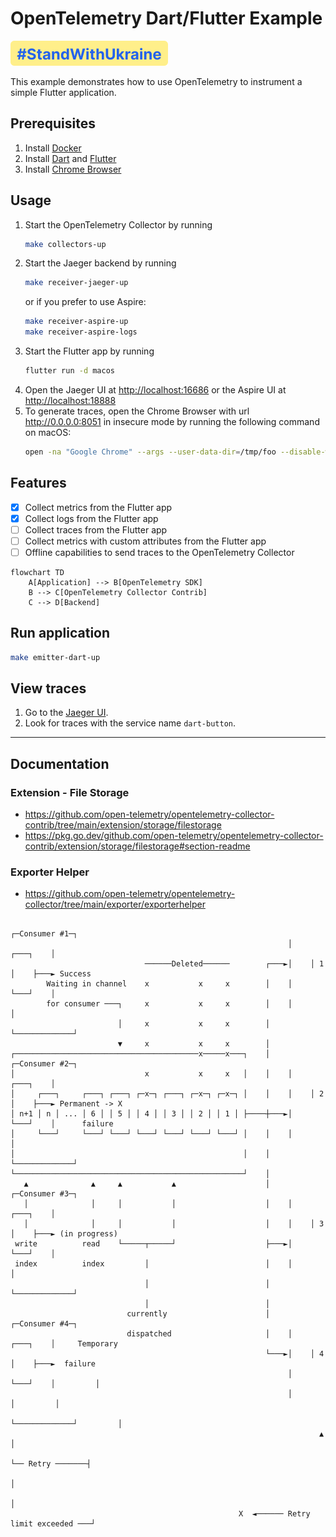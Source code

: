 # OpenTelemetry Dart/Flutter Example

[![Stand With Ukraine](https://raw.githubusercontent.com/vshymanskyy/StandWithUkraine/main/badges/StandWithUkraine.svg)](https://stand-with-ukraine.pp.ua)

This example demonstrates how to use OpenTelemetry to instrument a simple 
Flutter application.

## Prerequisites

1. Install [Docker](https://docker.com/)
2. Install [Dart](https://dart.dev/) and [Flutter](https://flutter.dev/) 
3. Install [Chrome Browser](https://www.google.com/chrome/)

## Usage

1. Start the OpenTelemetry Collector by running
    ```bash make 
    make collectors-up
    ```
2. Start the Jaeger backend by running
    ```bash make 
    make receiver-jaeger-up
    ```
    or if you prefer to use Aspire:
    ```bash make
    make receiver-aspire-up
    make receiver-aspire-logs
    ```
3. Start the Flutter app by running
    ```bash
    flutter run -d macos
    ```
4. Open the Jaeger UI at [http://localhost:16686](http://localhost:16686) or the Aspire UI at [http://localhost:18888](http://localhost:18888)
5. To generate traces, open the Chrome Browser with url http://0.0.0.0:8051 in
   insecure mode by running the following command on macOS:
    ```bash
    open -na "Google Chrome" --args --user-data-dir=/tmp/foo --disable-web-security --ignore-certificate-errors http://0.0.0.0:8051 
    ```

## Features

- [x] Collect metrics from the Flutter app
- [x] Collect logs from the Flutter app
- [ ] Collect traces from the Flutter app
- [ ] Collect metrics with custom attributes from the Flutter app
- [ ] Offline capabilities to send traces to the OpenTelemetry Collector

```mermaid
flowchart TD
    A[Application] --> B[OpenTelemetry SDK]
    B --> C[OpenTelemetry Collector Contrib]
    C --> D[Backend]
```

## Run application

```bash
make emitter-dart-up
```

## View traces

1. Go to the [Jaeger UI](http://localhost:16686).
2. Look for traces with the service name `dart-button`.

---
## Documentation

### Extension - File Storage

- <https://github.com/open-telemetry/opentelemetry-collector-contrib/tree/main/extension/storage/filestorage>
- <https://pkg.go.dev/github.com/open-telemetry/opentelemetry-collector-contrib/extension/storage/filestorage#section-readme>

### Exporter Helper

- <https://github.com/open-telemetry/opentelemetry-collector/tree/main/exporter/exporterhelper>

```text
                                                              ┌─Consumer #1─┐
                                                              │    ┌───┐    │
                              ──────Deleted──────        ┌───►│    │ 1 │    ├───► Success
        Waiting in channel    x           x     x        │    │    └───┘    │
        for consumer ───┐     x           x     x        │    │             │
                        │     x           x     x        │    └─────────────┘
                        ▼     x           x     x        │
┌─────────────────────────────────────────x─────x───┐    │    ┌─Consumer #2─┐
│                             x           x     x   │    │    │    ┌───┐    │
│     ┌───┐     ┌───┐ ┌───┐ ┌─x─┐ ┌───┐ ┌─x─┐ ┌─x─┐ │    │    │    │ 2 │    ├───► Permanent -> X
│ n+1 │ n │ ... │ 6 │ │ 5 │ │ 4 │ │ 3 │ │ 2 │ │ 1 │ ├────┼───►│    └───┘    │      failure
│     └───┘     └───┘ └───┘ └───┘ └───┘ └───┘ └───┘ │    │    │             │
│                                                   │    │    └─────────────┘
└───────────────────────────────────────────────────┘    │
   ▲              ▲     ▲           ▲                    │    ┌─Consumer #3─┐
   │              │     │           │                    │    │    ┌───┐    │
   │              │     │           │                    │    │    │ 3 │    ├───► (in progress)
 write          read    └─────┬─────┘                    ├───►│    └───┘    │
 index          index         │                          │    │             │
                              │                          │    └─────────────┘
                              │                          │
                          currently                      │    ┌─Consumer #4─┐
                          dispatched                     │    │    ┌───┐    │     Temporary
                                                         └───►│    │ 4 │    ├───►  failure
                                                              │    └───┘    │         │
                                                              │             │         │
                                                              └─────────────┘         │
                                                                     ▲                │
                                                                     └── Retry ───────┤
                                                                                      │
                                                                                      │
                                                   X  ◄────── Retry limit exceeded ───┘
```
